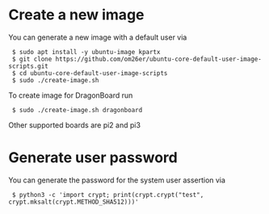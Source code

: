 # Create a new image

You can generate a new image with a default user via

```
 $ sudo apt install -y ubuntu-image kpartx
 $ git clone https://github.com/om26er/ubuntu-core-default-user-image-scripts.git
 $ cd ubuntu-core-default-user-image-scripts
 $ sudo ./create-image.sh
```

To create image for DragonBoard run

```
 $ sudo ./create-image.sh dragonboard
```

Other supported boards are pi2 and pi3


# Generate user password

You can generate the password for the system user assertion via

```
 $ python3 -c 'import crypt; print(crypt.crypt("test", crypt.mksalt(crypt.METHOD_SHA512)))'
```
